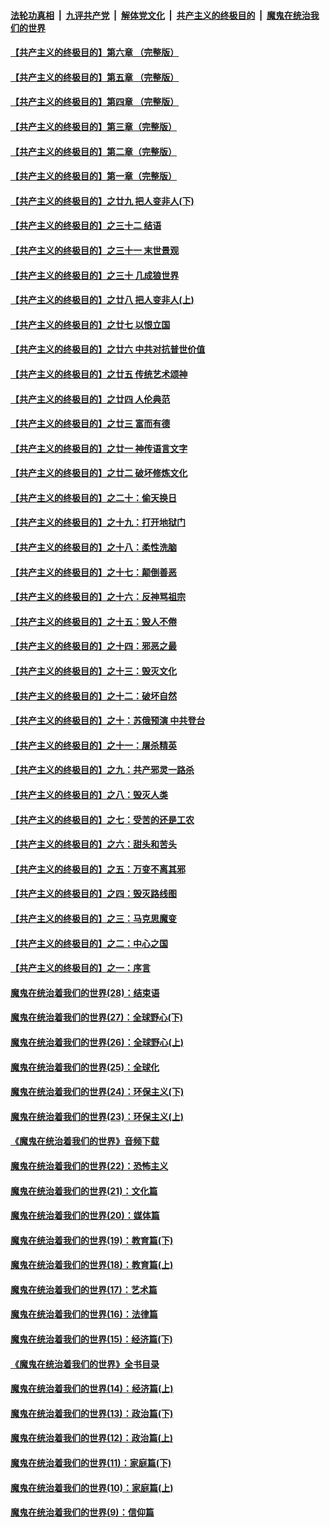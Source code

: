 ####  [法轮功真相](../../../../basic/blob/master/README.md?t=08180839) &nbsp;|&nbsp; [九评共产党](../../../../9ping.md/blob/master/README.md?t=08180839) &nbsp;|&nbsp; [解体党文化](../../../../jtdwh.md/blob/master/README.md?t=08180839)  &nbsp;|&nbsp; [共产主义的终极目的](../../../../gczydzjmd.md/blob/master/README.md?t=08180839) &nbsp;|&nbsp; [魔鬼在统治我们的世界](../../../../mgztzwmdsj.md/blob/master/README.md?t=08180839) 

#### [【共产主义的终极目的】第六章 （完整版）](../pages/nsc422/n11428913.md?t=08180839) 

#### [【共产主义的终极目的】第五章 （完整版）](../pages/nsc422/n11428912.md?t=08180839) 

#### [【共产主义的终极目的】第四章 （完整版）](../pages/nsc422/n11428907.md?t=08180839) 

#### [【共产主义的终极目的】第三章（完整版）](../pages/nsc422/n11428848.md?t=08180839) 

#### [【共产主义的终极目的】第二章（完整版）](../pages/nsc422/n11428831.md?t=08180839) 

#### [【共产主义的终极目的】第一章（完整版）](../pages/nsc422/n11417651.md?t=08180839) 

#### [【共产主义的终极目的】之廿九 把人变非人(下)](../pages/nsc422/n11344140.md?t=08180839) 

#### [【共产主义的终极目的】之三十二 结语](../pages/nsc422/n11360535.md?t=08180839) 

#### [【共产主义的终极目的】之三十一 末世景观](../pages/nsc422/n11351129.md?t=08180839) 

#### [【共产主义的终极目的】之三十 几成狼世界](../pages/nsc422/n11348280.md?t=08180839) 

#### [【共产主义的终极目的】之廿八 把人变非人(上)](../pages/nsc422/n11340492.md?t=08180839) 

#### [【共产主义的终极目的】之廿七 以恨立国](../pages/nsc422/n11336944.md?t=08180839) 

#### [【共产主义的终极目的】之廿六 中共对抗普世价值](../pages/nsc422/n11324785.md?t=08180839) 

#### [【共产主义的终极目的】之廿五 传统艺术颂神](../pages/nsc422/n11296396.md?t=08180839) 

#### [【共产主义的终极目的】之廿四 人伦典范](../pages/nsc422/n11296397.md?t=08180839) 

#### [【共产主义的终极目的】之廿三 富而有德](../pages/nsc422/n11283598.md?t=08180839) 

#### [【共产主义的终极目的】之廿一 神传语言文字](../pages/nsc422/n11263265.md?t=08180839) 

#### [【共产主义的终极目的】之廿二 破坏修炼文化](../pages/nsc422/n11245728.md?t=08180839) 

#### [【共产主义的终极目的】之二十：偷天换日](../pages/nsc422/n11238846.md?t=08180839) 

#### [【共产主义的终极目的】之十九：打开地狱门](../pages/nsc422/n11206376.md?t=08180839) 

#### [【共产主义的终极目的】之十八：柔性洗脑](../pages/nsc422/n11199994.md?t=08180839) 

#### [【共产主义的终极目的】之十七：颠倒善恶](../pages/nsc422/n11179782.md?t=08180839) 

#### [【共产主义的终极目的】之十六：反神骂祖宗](../pages/nsc422/n11166798.md?t=08180839) 

#### [【共产主义的终极目的】之十五：毁人不倦](../pages/nsc422/n11166792.md?t=08180839) 

#### [【共产主义的终极目的】之十四：邪恶之最](../pages/nsc422/n11150249.md?t=08180839) 

#### [【共产主义的终极目的】之十三：毁灭文化](../pages/nsc422/n11135227.md?t=08180839) 

#### [【共产主义的终极目的】之十二：破坏自然](../pages/nsc422/n11135214.md?t=08180839) 

#### [【共产主义的终极目的】之十：苏俄预演 中共登台](../pages/nsc422/n11118424.md?t=08180839) 

#### [【共产主义的终极目的】之十一：屠杀精英](../pages/nsc422/n11118442.md?t=08180839) 

#### [【共产主义的终极目的】之九：共产邪灵一路杀](../pages/nsc422/n11114139.md?t=08180839) 

#### [【共产主义的终极目的】之八：毁灭人类](../pages/nsc422/n11108503.md?t=08180839) 

#### [【共产主义的终极目的】之七：受苦的还是工农](../pages/nsc422/n11101809.md?t=08180839) 

#### [【共产主义的终极目的】之六：甜头和苦头](../pages/nsc422/n11096971.md?t=08180839) 

#### [【共产主义的终极目的】之五：万变不离其邪](../pages/nsc422/n11091285.md?t=08180839) 

#### [【共产主义的终极目的】之四：毁灭路线图](../pages/nsc422/n11086284.md?t=08180839) 

#### [【共产主义的终极目的】之三：马克思魔变](../pages/nsc422/n11061941.md?t=08180839) 

#### [【共产主义的终极目的】之二：中心之国](../pages/nsc422/n11047728.md?t=08180839) 

#### [【共产主义的终极目的】之一：序言](../pages/nsc422/n11086077.md?t=08180839) 

#### [魔鬼在统治着我们的世界(28)：结束语](../pages/nsc422/n10936246.md?t=08180839) 

#### [魔鬼在统治着我们的世界(27)：全球野心(下)](../pages/nsc422/n10928319.md?t=08180839) 

#### [魔鬼在统治着我们的世界(26)：全球野心(上)](../pages/nsc422/n10900318.md?t=08180839) 

#### [魔鬼在统治着我们的世界(25)：全球化](../pages/nsc422/n10788205.md?t=08180839) 

#### [魔鬼在统治着我们的世界(24)：环保主义(下)](../pages/nsc422/n10695307.md?t=08180839) 

#### [魔鬼在统治着我们的世界(23)：环保主义(上)](../pages/nsc422/n10688613.md?t=08180839) 

#### [《魔鬼在统治着我们的世界》音频下载](../pages/nsc422/n10635553.md?t=08180839) 

#### [魔鬼在统治着我们的世界(22)：恐怖主义](../pages/nsc422/n10614727.md?t=08180839) 

#### [魔鬼在统治着我们的世界(21)：文化篇](../pages/nsc422/n10597706.md?t=08180839) 

#### [魔鬼在统治着我们的世界(20)：媒体篇](../pages/nsc422/n10586579.md?t=08180839) 

#### [魔鬼在统治着我们的世界(19)：教育篇(下)](../pages/nsc422/n10564808.md?t=08180839) 

#### [魔鬼在统治着我们的世界(18)：教育篇(上)](../pages/nsc422/n10526970.md?t=08180839) 

#### [魔鬼在统治着我们的世界(17)：艺术篇](../pages/nsc422/n10499093.md?t=08180839) 

#### [魔鬼在统治着我们的世界(16)：法律篇](../pages/nsc422/n10485969.md?t=08180839) 

#### [魔鬼在统治着我们的世界(15)：经济篇(下)](../pages/nsc422/n10469975.md?t=08180839) 

#### [《魔鬼在统治着我们的世界》全书目录](../pages/nsc422/n10464261.md?t=08180839) 

#### [魔鬼在统治着我们的世界(14)：经济篇(上)](../pages/nsc422/n10457370.md?t=08180839) 

#### [魔鬼在统治着我们的世界(13)：政治篇(下)](../pages/nsc422/n10448270.md?t=08180839) 

#### [魔鬼在统治着我们的世界(12)：政治篇(上)](../pages/nsc422/n10444576.md?t=08180839) 

#### [魔鬼在统治着我们的世界(11)：家庭篇(下)](../pages/nsc422/n10440961.md?t=08180839) 

#### [魔鬼在统治着我们的世界(10)：家庭篇(上)](../pages/nsc422/n10435448.md?t=08180839) 

#### [魔鬼在统治着我们的世界(9)：信仰篇](../pages/nsc422/n10432159.md?t=08180839) 

